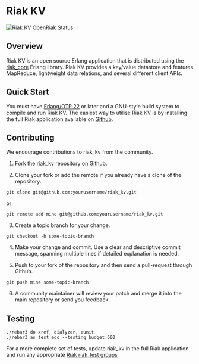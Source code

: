 # Riak KV

![Riak KV OpenRiak Status](https://github.com/OpenRiak/riak_kv/actions/workflows/erlang.yml/badge.svg?branch=openriak-3.2)

## Overview

Riak KV is an open source Erlang application that is distributed using the [riak_core](https://github.com/basho/riak_kv) Erlang
library. Riak KV provides a key/value datastore and features MapReduce, lightweight data relations, and several different client APIs.

## Quick Start

You must have [Erlang/OTP 22](http://erlang.org/download.html) or later and a GNU-style build system to compile and run Riak KV. The easiest way to utilise Riak KV is by installing the full Riak application available on [Github](https://github.com/basho/riak).

## Contributing

We encourage contributions to riak_kv from the community.

1) Fork the riak_kv repository on [Github](https://github.com/basho/riak_kv).

2) Clone your fork or add the remote if you already have a clone of the repository.

```
git clone git@github.com:yourusername/riak_kv.git
```
or

```
git remote add mine git@github.com:yourusername/riak_kv.git
```

3) Create a topic branch for your change.

```
git checkout -b some-topic-branch
```

4) Make your change and commit. Use a clear and descriptive commit message, spanning multiple lines if detailed explanation is needed.


5) Push to your fork of the repository and then send a pull-request through Github.

```
git push mine some-topic-branch
```

6) A community maintainer will review your patch and merge it into the main repository or send you feedback.

## Testing

```
./rebar3 do xref, dialyzer, eunit
./rebar3 as test eqc --testing_budget 600
```

For a more complete set of tests, update riak_kv in the full Riak application and run any appropriate [Riak riak_test groups](https://github.com/basho/riak_test/tree/develop-3.0/groups)
